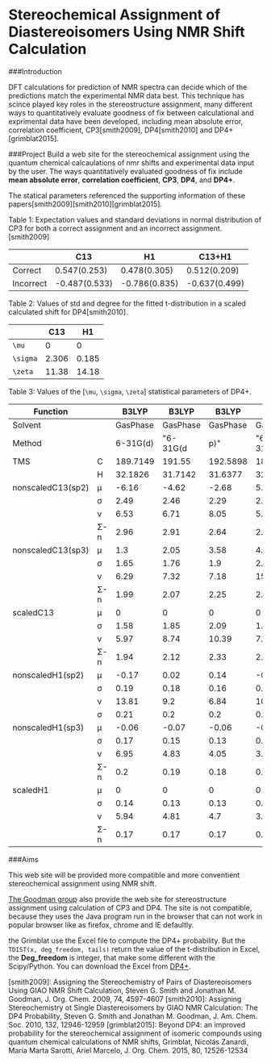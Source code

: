 # Stereochemical Assignment of Diastereoisomers Using NMR Shift Calculation

###Introduction

DFT calculations for prediction of NMR spectra can decide which of the predictions match the experimental NMR data best. This technique has scince played key roles in the stereostructure assignment, many different ways to quantitatively evaluate goodness of fix between calculational and exprimental data have been developed, including mean absolute error, correlation coefficient, CP3[smith2009], DP4[smith2010] and DP4+[grimblat2015].

###Project
Build a web site for the stereochemical assignment using the quantum chemical calcaulations of nmr shifts and experimental data input by the user. The ways quantitatively evaluated goodness of fix include **mean absolute error**, **correlation coefficient**, **CP3**, **DP4**, and **DP4+**. 

The statical parameters referenced the supporting information of these papers[smith2009][smith2010][grimblat2015].

Table 1: Expectation values and standard deviations in normal distribution of CP3 for both a correct assignment and an incorrect assignment.[smith2009]

|       |C13     |H1      |C13+H1   |
|--------|-----|-------|------|
|Correct | 0.547(0.253) | 0.478(0.305) | 0.512(0.209) |
|Incorrect | -0.487(0.533) | -0.786(0.835) | -0.637(0.499) |

Table 2: Values of std and degree for the fitted t-distribution in a scaled calculated shift for DP4[smith2010].

|       |C13     |H1    |
|--------|-----|-------|
|`\mu`  |0      |0      |
|`\sigma`  |2.306      |0.185     |
|`\zeta`  |11.38    |14.18    |

Table 3: Values of the [`\mu`, `\sigma`, `\zeta`] statistical parameters of DP4+.

| Function          |     | B3LYP    | B3LYP    | B3LYP    | B3LYP     | B3LYP    | B3LYP     | B3LYP     | B3LYP    | B3LYP      | B3LYP    | B3LYP    | B3LYP    | mPW1PW91 | mPW1PW91  | mPW1PW91 | mPW1PW91  | mPW1PW91  | mPW1PW91 | mPW1PW91   | mPW1PW91 | mPW1PW91 | mPW1PW91 | mPW1PW91 | mPW1PW91  |     |           |           |     |            |     |          |          |     |           |     |           |           |     |            |     | 
|-------------------|-----|----------|----------|----------|-----------|----------|-----------|-----------|----------|------------|----------|----------|----------|----------|-----------|----------|-----------|-----------|----------|------------|----------|----------|----------|----------|-----------|-----|-----------|-----------|-----|------------|-----|----------|----------|-----|-----------|-----|-----------|-----------|-----|------------|-----| 
| Solvent           |     | GasPhase | GasPhase | GasPhase | GasPhase  | GasPhase | GasPhase  | PCM       | PCM      | PCM        | PCM      | PCM      | PCM      | GasPhase | GasPhase  | GasPhase | GasPhase  | GasPhase  | GasPhase | PCM        | PCM      | PCM      | PCM      | PCM      | PCM       |     |           |           |     |            |     |          |          |     |           |     |           |           |     |            |     | 
| Method            |     | 6-31G(d) | "6-31G(d | p)"      | "6-31+G(d | p)"      | 6-311G(d) | "6-311G(d | p)"      | "6-311+G(d | p)"      | 6-31G(d) | "6-31G(d | p)"      | "6-31+G(d | p)"      | 6-311G(d) | "6-311G(d | p)"      | "6-311+G(d | p)"      | 6-31G(d) | "6-31G(d | p)"      | "6-31+G(d | p)" | 6-311G(d) | "6-311G(d | p)" | "6-311+G(d | p)" | 6-31G(d) | "6-31G(d | p)" | "6-31+G(d | p)" | 6-311G(d) | "6-311G(d | p)" | "6-311+G(d | p)" | 
| TMS               | C   | 189.7149 | 191.55   | 192.5898 | 183.6135  | 183.8904 | 183.4253  | 190.0717  | 191.8936 | 193.0714   | 184.1054 | 184.3504 | 183.8888 | 193.8603 | 195.5355  | 196.0955 | 188.8451  | 189.1589  | 188.6787 | 194.2673   | 195.9285 | 196.6095 | 188.2374 | 188.4876 | 188.0185  |     |           |           |     |            |     |          |          |     |           |     |           |           |     |            |     | 
|                   | H   | 32.1826  | 31.7142  | 31.6377  | 32.2012   | 31.9154  | 31.9017   | 32.1769   | 31.7082  | 31.6354    | 32.1985  | 31.9135  | 31.9016  | 32.1159  | 31.6431   | 31.5661  | 32.3737   | 32.0829   | 32.0661  | 32.1073    | 31.6342  | 31.56    | 32.0903  | 31.795   | 31.7794   |     |           |           |     |            |     |          |          |     |           |     |           |           |     |            |     | 
| nonscaledC13(sp2) | μ   | -6.16    | -4.62    | -2.68    | 5.92      | 6.54     | 7.37      | -5.23     | -3.7     | -1.42      | 7.28     | 7.81     | 8.92     | -4.79    | -3.35     | -2.18    | 6.08      | 6.78      | 7.52     | -3.79      | -2.37    | -0.92    | 6.32     | 6.88     | 7.91      |     |           |           |     |            |     |          |          |     |           |     |           |           |     |            |     | 
|                   | σ   | 2.49     | 2.46     | 2.29     | 2.35      | 2.24     | 2.25      | 1.84      | 1.84     | 1.99       | 2.65     | 2.41     | 3.06     | 2.41     | 2.3       | 2.1      | 2.04      | 2.05      | 1.97     | 1.72       | 1.67     | 1.75     | 2.31     | 2.14     | 2.7       |     |           |           |     |            |     |          |          |     |           |     |           |           |     |            |     | 
|                   | ν   | 6.53     | 6.71     | 8.05     | 5.86      | 5.03     | 6.19      | 4.62      | 4.86     | 6.56       | 14.74    | 8.78     | 77.02    | 7.03     | 6.53      | 6.55     | 4.28      | 4.12      | 4.84     | 4.48       | 4.67     | 5.36     | 9.6      | 6.66     | 46.56     |     |           |           |     |            |     |          |          |     |           |     |           |           |     |            |     | 
|                   | Σ-n | 2.96     | 2.91     | 2.64     | 2.88      | 2.85     | 2.71      | 2.41      | 2.37     | 2.38       | 2.85     | 2.74     | 3.11     | 2.83     | 2.74      | 2.51     | 2.78      | 2.82      | 2.51     | 2.27       | 2.19     | 2.19     | 2.59     | 2.55     | 2.76      |     |           |           |     |            |     |          |          |     |           |     |           |           |     |            |     | 
| nonscaledC13(sp3) | μ   | 1.3      | 2.05     | 3.58     | 4.73      | 5.26     | 5.16      | 1.6       | 2.34     | 4.04       | 5.16     | 5.68     | 5.6      | 0.75     | 1.41      | 2.43     | 4.28      | 4.85      | 4.75     | 1.09       | 1.74     | 2.91     | 3.64     | 4.15     | 4.07      |     |           |           |     |            |     |          |          |     |           |     |           |           |     |            |     | 
|                   | σ   | 1.65     | 1.76     | 1.9      | 2.28      | 2.21     | 2.29      | 1.59      | 1.75     | 1.9        | 2.35     | 2.27     | 2.4      | 1.48     | 1.52      | 1.61     | 1.74      | 1.69      | 1.81     | 1.43       | 1.51     | 1.6      | 1.86     | 1.79     | 1.94      |     |           |           |     |            |     |          |          |     |           |     |           |           |     |            |     | 
|                   | ν   | 6.29     | 7.32     | 7.18     | 15.73     | 14.15    | 18.58     | 6.06      | 7.41     | 7.36       | 20.7     | 17.41    | 23.24    | 5.69     | 6.07      | 6.04     | 6.3       | 6.18      | 8.74     | 5.56       | 6.22     | 6.27     | 9.4      | 8.59     | 11.16     |     |           |           |     |            |     |          |          |     |           |     |           |           |     |            |     | 
|                   | Σ-n | 1.99     | 2.07     | 2.25     | 2.45      | 2.39     | 2.43      | 1.94      | 2.05     | 2.23       | 2.48     | 2.42     | 2.51     | 1.83     | 1.85      | 1.97     | 2.12      | 2.07      | 2.07     | 1.79       | 1.83     | 1.96     | 2.1      | 2.05     | 2.15      |     |           |           |     |            |     |          |          |     |           |     |           |           |     |            |     | 
| scaledC13         | μ   | 0        | 0        | 0        | 0         | 0.02     | 0.01      | 0         | 0        | 0          | 0        | 0.01     | 0        | 0        | 0         | 0        | -0.02     | -0.01     | -0.01    | 0          | 0        | 0        | -0.01    | 0        | -0.01     |     |           |           |     |            |     |          |          |     |           |     |           |           |     |            |     | 
|                   | σ   | 1.58     | 1.85     | 2.09     | 1.92      | 1.84     | 1.83      | 1.53      | 1.78     | 2.03       | 1.84     | 1.74     | 1.8      | 1.27     | 1.45      | 1.6      | 1.6       | 1.55      | 1.58     | 1.23       | 1.39     | 1.56     | 1.56     | 1.49     | 1.57      |     |           |           |     |            |     |          |          |     |           |     |           |           |     |            |     | 
|                   | ν   | 5.97     | 8.74     | 10.39    | 7.16      | 6.34     | 7.39      | 6.09      | 8.78     | 10.17      | 7.32     | 6.37     | 7.94     | 4.19     | 5.33      | 6.11     | 4.9       | 4.48      | 5.76     | 4.43       | 5.58     | 6.23     | 5.8      | 5.23     | 6.67      |     |           |           |     |            |     |          |          |     |           |     |           |           |     |            |     | 
|                   | Σ-n | 1.94     | 2.12     | 2.33     | 2.27      | 2.22     | 2.15      | 1.87      | 2.04     | 2.28       | 2.17     | 2.1      | 2.09     | 1.73     | 1.83      | 1.96     | 2.08      | 2.06      | 1.96     | 1.65       | 1.75     | 1.9      | 1.93     | 1.9      | 1.9       |     |           |           |     |            |     |          |          |     |           |     |           |           |     |            |     | 
| nonscaledH1(sp2)  | μ   | -0.17    | 0.02     | 0.14     | -0.04     | 0.11     | 0.16      | -0.09     | 0.1      | 0.24       | 0.06     | 0.21     | 0.27     | -0.04    | 0.14      | 0.24     | 0.31      | 0.48      | 0.52     | 0.05       | 0.23     | 0.35     | 0.13     | 0.3      | 0.34      |     |           |           |     |            |     |          |          |     |           |     |           |           |     |            |     | 
|                   | σ   | 0.19     | 0.18     | 0.16     | 0.17      | 0.15     | 0.14      | 0.17      | 0.15     | 0.13       | 0.15     | 0.12     | 0.12     | 0.18     | 0.17      | 0.15     | 0.17      | 0.14      | 0.14     | 0.16       | 0.14     | 0.12     | 0.15     | 0.12     | 0.11      |     |           |           |     |            |     |          |          |     |           |     |           |           |     |            |     | 
|                   | ν   | 13.81    | 9.2      | 6.84     | 10.93     | 7.27     | 5.78      | 10.34     | 7.27     | 5.35       | 8.85     | 5.99     | 5.2      | 13.04    | 8.6       | 5.84     | 10.21     | 6.25      | 5.39     | 10.58      | 6.95     | 4.91     | 8.76     | 5.32     | 4.88      |     |           |           |     |            |     |          |          |     |           |     |           |           |     |            |     | 
|                   | σ   | 0.21     | 0.2      | 0.2      | 0.19      | 0.18     | 0.18      | 0.19      | 0.18     | 0.17       | 0.17     | 0.16     | 0.16     | 0.2      | 0.19      | 0.18     | 0.19      | 0.17      | 0.17     | 0.18       | 0.17     | 0.16     | 0.17     | 0.15     | 0.15      |     |           |           |     |            |     |          |          |     |           |     |           |           |     |            |     | 
| nonscaledH1(sp3)  | μ   | -0.06    | -0.07    | -0.06    | -0.03     | -0.07    | -0.05     | -0.01     | -0.03    | 0          | 0.02     | -0.02    | 0.01     | -0.06    | -0.08     | -0.07    | 0.24      | 0.19      | 0.21     | -0.02      | -0.04    | -0.02    | 0.01     | -0.04    | -0.01     |     |           |           |     |            |     |          |          |     |           |     |           |           |     |            |     | 
|                   | σ   | 0.17     | 0.15     | 0.13     | 0.15      | 0.13     | 0.14      | 0.15      | 0.13     | 0.12       | 0.13     | 0.1      | 0.11     | 0.16     | 0.14      | 0.13     | 0.15      | 0.12      | 0.13     | 0.14       | 0.12     | 0.11     | 0.13     | 0.1      | 0.11      |     |           |           |     |            |     |          |          |     |           |     |           |           |     |            |     | 
|                   | ν   | 6.95     | 4.83     | 4.05     | 3.92      | 3.34     | 3.53      | 7.44      | 4.72     | 3.97       | 3.47     | 2.76     | 3.03     | 6.13     | 4.22      | 3.68     | 3.88      | 3.12      | 3.39     | 6.26       | 4.03     | 3.65     | 3.54     | 2.6      | 2.89      |     |           |           |     |            |     |          |          |     |           |     |           |           |     |            |     | 
|                   | Σ-n | 0.2      | 0.19     | 0.18     | 0.21      | 0.19     | 0.2       | 0.18      | 0.17     | 0.16       | 0.18     | 0.17     | 0.18     | 0.19     | 0.18      | 0.18     | 0.2       | 0.19      | 0.19     | 0.16       | 0.16     | 0.16     | 0.18     | 0.17     | 0.18      |     |           |           |     |            |     |          |          |     |           |     |           |           |     |            |     | 
| scaledH1          | μ   | 0        | 0        | 0        | 0         | 0        | 0         | 0         | 0        | 0          | 0        | 0        | 0        | 0        | 0         | 0        | 0         | 0         | 0        | 0          | 0        | 0        | 0        | 0        | 0         |     |           |           |     |            |     |          |          |     |           |     |           |           |     |            |     | 
|                   | σ   | 0.14     | 0.13     | 0.13     | 0.12      | 0.11     | 0.12      | 0.13      | 0.12     | 0.11       | 0.1      | 0.1      | 0.1      | 0.13     | 0.12      | 0.12     | 0.11      | 0.11      | 0.12     | 0.12       | 0.11     | 0.1      | 0.1      | 0.09     | 0.1       |     |           |           |     |            |     |          |          |     |           |     |           |           |     |            |     | 
|                   | ν   | 5.94     | 4.81     | 4.7      | 3.29      | 3.2      | 3.41      | 6.41      | 4.9      | 4.27       | 3.23     | 2.85     | 2.93     | 5.03     | 4.3       | 4.32     | 3.16      | 3.06      | 3.39     | 5.54       | 4.32     | 3.89     | 3.16     | 2.78     | 2.89      |     |           |           |     |            |     |          |          |     |           |     |           |           |     |            |     | 
|                   | Σ-n | 0.17     | 0.17     | 0.17     | 0.18      | 0.18     | 0.18      | 0.16      | 0.15     | 0.15       | 0.16     | 0.16     | 0.16     | 0.16     | 0.16      | 0.16     | 0.17      | 0.17      | 0.18     | 0.15       | 0.14     | 0.14     | 0.16     | 0.16     | 0.16      |     |           |           |     |            |     |          |          |     |           |     |           |           |     |            |     | 



###Aims

This web site will be provided more compatible and more conventient stereochemical assignment using NMR shift.

[The Goodman group](http://www-jmg.ch.cam.ac.uk/tools/nmr/) also provide the web site for stereostructure assignment using calculation of CP3 and DP4. The site is not compatible, because they uses the Java program run in the browser that can not work in popular browser like as firefox, chrome and IE defaultly.

the Grimblat use the Excel file to compute the DP4+ probability. But the `TDIST(x, deg_freedom, tails)` return the value of the t-distribution in Excel, the **Deg_freedom** is integer, that make some different with the Scipy/Python. You can download the Excel from [DP4+](http://sarotti-nmr.weebly.com/).

[smith2009]: Assigning the Stereochemistry of Pairs of Diastereoisomers Using GIAO NMR Shift Calculation, Steven G. Smith and Jonathan M. Goodman, J. Org. Chem. 2009, 74, 4597-4607
[smith2010]: Assigning Stereochemistry ot Single Diastereoisomers by GIAO NMR Calculation: The DP4 Probability, Steven G. Smith and Jonathan M. Goodman, J. Am. Chem. Soc. 2010, 132, 12946-12959
[grimblat2015]: Beyond DP4: an improved probability for the stereochemical assignment of isomeric compounds using quantum chemical calculations of NMR shifts, Grimblat, Nicolás Zanardi, María Marta Sarotti, Ariel Marcelo, J. Org. Chem. 2015, 80, 12526-12534
